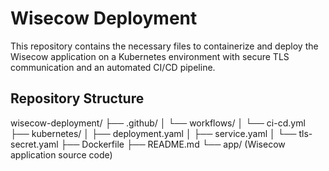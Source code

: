# Wisecow Deployment

This repository contains the necessary files to containerize and deploy the Wisecow application on a Kubernetes environment with secure TLS communication and an automated CI/CD pipeline.

## Repository Structure

wisecow-deployment/
├── .github/
│ └── workflows/
│ └── ci-cd.yml
├── kubernetes/
│ ├── deployment.yaml
│ ├── service.yaml
│ └── tls-secret.yaml
├── Dockerfile
├── README.md
└── app/ (Wisecow application source code)
